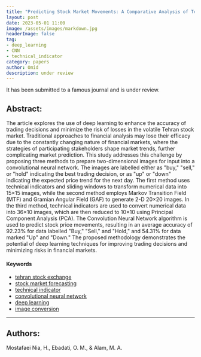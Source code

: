 ```yaml
---
title: "Predicting Stock Market Movements: A Comparative Analysis of Technical Indicators, Image Conversion Techniques, and Deep Learning Approaches"
layout: post
date: 2023-05-01 11:00
image: /assets/images/markdown.jpg
headerImage: false
tag:
- deep_learning
- CNN
- technical_indicator
category: papers
author: Omid
description: under review
---
```


It has been submitted to a famous journal and is under review.

## Abstract:

The article explores the use of deep learning to enhance the accuracy of trading decisions and minimize the risk of losses in the volatile Tehran stock market. Traditional approaches to financial analysis may lose their efficacy due to the constantly changing nature of financial markets, where the strategies of participating stakeholders shape market trends, further complicating market prediction. This study addresses this challenge by proposing three methods to prepare two-dimensional images for input into a convolutional neural network. The images are labelled either as "buy," "sell," or "hold" indicating the best trading decision, or as "up" or "down" indicating the expected price trend for the next day. The first method uses technical indicators and sliding windows to transform numerical data into 15×15 images, while the second method employs Markov Transition Field (MTF) and Gramian Angular Field (GAF) to generate 2-D 20×20 images. In the third method, technical indicators are used to convert numerical data into 36×10 images, which are then reduced to 10×10 using Principal Component Analysis (PCA). The Convolution Neural Network algorithm is used to predict stock price movements, resulting in an average accuracy of 92.23% for data labelled "Buy," "Sell," and "Hold," and 54.31% for data marked "Up" and "Down." The proposed methodology demonstrates the potential of deep learning techniques for improving trading decisions and minimizing risks in financial markets.

#### Keywords
- [tehran stock exchange](#tehran_stock_exchange)
- [stock market forecasting](#stock_market_forecasting)
- [technical indicator](#technical_indicator)
- [convolutional neural network](#CNN)
- [deep learning](#deep_learning)
- [image conversion](#image_conversion)

---

## Authors:

Mostafaei Nia, H., Ebadati, O. M., & Alam, M. A.
